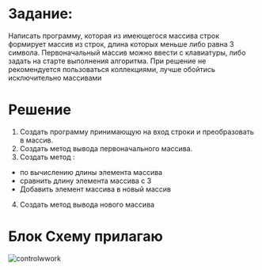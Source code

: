 # **Задание:**
Написать программу, которая из имеющегося массива строк формирует массив из строк, длина которых меньше либо равна 3 символа. Первоначальный массив можно ввести с клавиатуры, либо задать на старте выполнения алгоритма. При решение не рекомендуется пользоваться коллекциями, лучше обойтись исключительно массивами

# **Решение**
1. Создать программу принимающую на вход строки и преобразовать в массив.
2. Создать метод вывода первоначального массива.
3. Создать метод : 
* по вычислению длины элемента массива
* сравнить длину элемента массива с 3
* Добавить элемент массива в новый массив
4. Создать метод вывода нового массива

# Блок Схему прилагаю

![controlwwork](https://user-images.githubusercontent.com/116369407/209476571-c3b027f9-d117-4eea-9a03-8f094b42f2a5.jpg)
